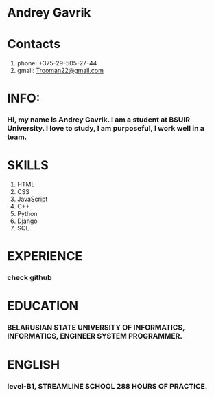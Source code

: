 # Andrey Gavrik
# Contacts 
1. phone: +375-29-505-27-44
2. gmail: Trooman22@gmail.com
# INFO:
### Hi, my name is Andrey Gavrik. I am a student at BSUIR University. I love to study, I am purposeful, I work well in a team.

# SKILLS
1. HTML
2. CSS
3. JavaScript
4. C++
5. Python
6. Django
7. SQL

# EXPERIENCE
### check github

# EDUCATION
### BELARUSIAN STATE UNIVERSITY OF INFORMATICS, INFORMATICS, ENGINEER SYSTEM PROGRAMMER.

# ENGLISH
### level-B1, STREAMLINE SCHOOL 288 HOURS OF PRACTICE.
